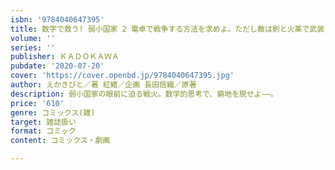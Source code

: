 ```yaml
---
isbn: '9784040647395'
title: 数字で救う! 弱小国家 2 電卓で戦争する方法を求めよ。ただし敵は剣と火薬で武装してるものとする。
volume: ''
series: ''
publisher: ＫＡＤＯＫＡＷＡ
pubdate: '2020-07-20'
cover: 'https://cover.openbd.jp/9784040647395.jpg'
author: えかきびと／著 紅緒／企画 長田信織／原著
description: 弱小国家の眼前に迫る戦火。数学的思考で、窮地を脱せよ――。
price: '610'
genre: コミックス(雑)
target: 雑誌扱い
format: コミック
content: コミックス・劇画

---
```

